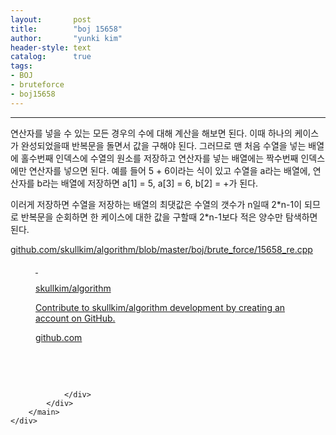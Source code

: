 ```yaml
---
layout:       post
title:        "boj 15658"
author:       "yunki kim"
header-style: text
catalog:      true
tags: 
- BOJ
- bruteforce
- boj15658
---
```


<head></head>
<body id="tt-body-page" class="">
<div id="wrap" class="wrap-right">
    <div id="container">
        <main class="main ">
            <div class="area-main">
                <div class="area-view">
                    <div class="article-header"></div>
                    <hr>
                    <div class="article-view">
                        <div class="contents_style">
                            <p>연산자를 넣을 수 있는 모든 경우의 수에 대해 계산을 해보면 된다. 이때 하나의 케이스가 완성되었을때 반복문을 돌면서 값을 구해야 된다. 그러므로 맨 처음 수열을 넣는 배열에 홀수번째 인덱스에 수열의 원소를 저장하고 연산자를 넣는 배열에는 짝수번째 인덱스에만 연산자를 넣으면 된다. 예를 들어 5 + 6이라는 식이 있고 수열을 a라는 배열에, 연산자를 b라는 배열에 저장하면 a[1] = 5, a[3] = 6, b[2] = +가 된다.</p>
<p>이러게 저장하면 수열을 저장하는 배열의 최댓값은 수열의 갯수가 n일때 2*n-1이 되므로 반복문을 순회하면 한 케이스에 대한 값을 구할때 2*n-1보다 적은 양수만 탐색하면 된다.</p>
<p><a href="https://github.com/skullkim/algorithm/blob/master/boj/brute_force/15658_re.cpp" target="_blank" rel="noopener">github.com/skullkim/algorithm/blob/master/boj/brute_force/15658_re.cpp</a></p>
<figure id="og_1613216067365" contenteditable="false" data-ke-type="opengraph" data-og-type="object" data-og-title="skullkim/algorithm" data-og-description="Contribute to skullkim/algorithm development by creating an account on GitHub." data-og-host="github.com" data-og-source-url="https://github.com/skullkim/algorithm/blob/master/boj/brute_force/15658_re.cpp" data-og-url="https://github.com/skullkim/algorithm" data-og-image="https://scrap.kakaocdn.net/dn/phLXJ/hyJeGdki2b/NI9UgpjR2cpKr3oROIKN01/img.jpg?width=400&amp;height=400&amp;face=0_0_400_400"><a href="https://github.com/skullkim/algorithm/blob/master/boj/brute_force/15658_re.cpp" target="_blank" rel="noopener" data-source-url="https://github.com/skullkim/algorithm/blob/master/boj/brute_force/15658_re.cpp">
<div class="og-image" style="background-image: url('https://scrap.kakaocdn.net/dn/phLXJ/hyJeGdki2b/NI9UgpjR2cpKr3oROIKN01/img.jpg?width=400&amp;height=400&amp;face=0_0_400_400');">&nbsp;</div>
<div class="og-text">
<p class="og-title">skullkim/algorithm</p>
<p class="og-desc">Contribute to skullkim/algorithm development by creating an account on GitHub.</p>
<p class="og-host">github.com</p>
</div>
</a></figure>
<p>&nbsp;</p>
                        </div>
                        <br>
                        <div class="tags"></div>
                    </div>
                    
                </div>
            </div>
        </main>
    </div>
</div>


</body>